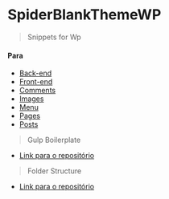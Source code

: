 # SpiderBlankThemeWP

> Snippets for Wp

#### Para
- [Back-end](https://github.com/juniorbdb/snippetsWp/blob/master/Back-end/)
- [Front-end](https://github.com/juniorbdb/snippetsWp/blob/master/Front-end/)
- [Comments](https://github.com/juniorbdb/snippetsWp/blob/master/Comments/)
- [Images](https://github.com/juniorbdb/snippetsWp/blob/master/Images/)
- [Menu](https://github.com/juniorbdb/snippetsWp/blob/master/Menu/)
- [Pages](https://github.com/juniorbdb/snippetsWp/blob/master/Pages/)
- [Posts](https://github.com/juniorbdb/snippetsWp/blob/master/Posts/)

> Gulp Boilerplate

- [Link para o repositório](https://github.com/junior-escjr/gulp-boilerplate)

> Folder Structure

- [Link para o repositório](https://github.com/junior-escjr/folderStructure)